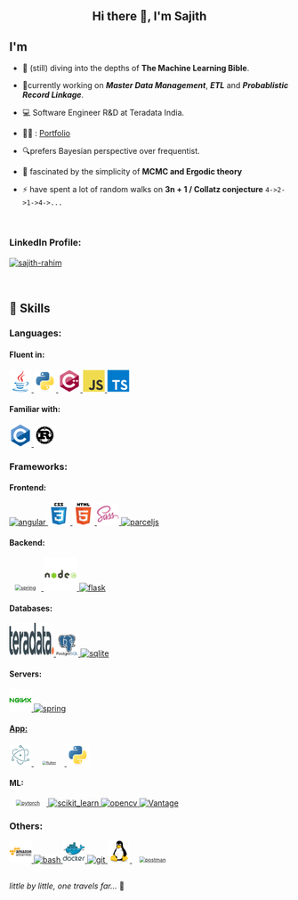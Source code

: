 <h2 align="center">Hi there 👋, I'm Sajith</h2>
<h3 align="center"></h3>


<h2 align="left">I'm </h2>

- 🌱 (still) diving into the depths of **The Machine Learning Bible**.

- 🌱currently working on <b><i>Master Data Management</i></b>, <b><i>ETL</i></b> and <b><i>Probablistic Record Linkage</i></b>.

- 💻 Software Engineer R&D at Teradata India.

- 👨‍💻 :   [Portfolio](sajith-rahim.github.io)

- :mag:prefers Bayesian perspective over frequentist.

- :dizzy: fascinated by the simplicity of **MCMC and Ergodic theory**

- ⚡ have spent a lot of random walks on **3n + 1 / Collatz conjecture** `4->2->1->4->...`

<br>
<h3 align="left">LinkedIn Profile:</h3>
<p align="left">
<a href="https://linkedin.com/in/sajith-rahim" target="blank"><img align="center" src="https://raw.githubusercontent.com/rahuldkjain/github-profile-readme-generator/master/src/images/icons/Social/linked-in-alt.svg" alt="sajith-rahim" height="30" width="40" /></a>
</p>
<br>
<h2>🧠 Skills</h2>
<h3 align="left">Languages:</h3>
<h4 align="left">Fluent in:</h4>
<p align="left"> 
 <a href="https://www.java.com" target="_blank"> <img src="https://raw.githubusercontent.com/devicons/devicon/master/icons/java/java-original.svg" alt="java" width="40" height="40"/> </a> 
 <a href="https://www.python.org" target="_blank"> <img src="https://raw.githubusercontent.com/devicons/devicon/master/icons/python/python-original.svg" alt="python" width="40" height="40"/> </a>
 <a href="https://www.w3schools.com/cpp/" target="_blank"> <img src="https://raw.githubusercontent.com/devicons/devicon/master/icons/cplusplus/cplusplus-original.svg" alt="cplusplus" width="40" height="40"/> </a>
<a href="https://developer.mozilla.org/en-US/docs/Web/JavaScript" target="_blank"> <img src="https://raw.githubusercontent.com/devicons/devicon/master/icons/javascript/javascript-original.svg" alt="javascript" width="40" height="40"/> </a> 
 <a href="https://www.typescriptlang.org/" target="_blank"> <img src="https://raw.githubusercontent.com/devicons/devicon/master/icons/typescript/typescript-original.svg" alt="typescript" width="40" height="40"/> </a> 
</p>

<h4 align="left">Familiar with:</h4>
<p align="left">
  <a href="https://www.cprogramming.com/" target="_blank"> <img src="https://raw.githubusercontent.com/devicons/devicon/master/icons/c/c-original.svg" alt="c" width="40" height="40"/> </a>
  <a href="https://www.rust-lang.org" target="_blank"> <img src="https://raw.githubusercontent.com/devicons/devicon/master/icons/rust/rust-plain.svg" alt="rust" width="40" height="40"/> </a>
</p>

<h3 align="left">Frameworks:</h3>
<h4 align="left">Frontend:</h4>
<p align="left"> <a href="https://angular.io" target="_blank"> <img src="https://angular.io/assets/images/logos/angular/angular.svg" alt="angular" width="40" height="40"/> </a>  <a href="https://www.w3schools.com/css/" target="_blank"> <img src="https://raw.githubusercontent.com/devicons/devicon/master/icons/css3/css3-original-wordmark.svg" alt="css3" width="40" height="40"/> </a> <a href="https://www.w3.org/html/" target="_blank"> <img src="https://raw.githubusercontent.com/devicons/devicon/master/icons/html5/html5-original-wordmark.svg" alt="html5" width="40" height="40"/> </a>   <a href="https://sass-lang.com" target="_blank"> <img src="https://raw.githubusercontent.com/devicons/devicon/master/icons/sass/sass-original.svg" alt="sass" width="40" height="40"/> </a>
<a href="parceljs.org" target="_blank"> <img src="https://parceljs.org/assets/logo.svg" alt="parceljs" width="40" height="40"/> </a> </p>

<h4 align="left">Backend:</h4>
<p align="left">
<a href="https://spring.io/" target="_blank"> <img style="transform:scale(.65);" src="https://www.vectorlogo.zone/logos/springio/springio-icon.svg" alt="spring" width="60" height="60"/> </a>  <a href="https://nodejs.org" target="_blank"> <img src="https://raw.githubusercontent.com/devicons/devicon/master/icons/nodejs/nodejs-original-wordmark.svg" alt="nodejs" width="60" height="60"/> </a> <a href="https://flask.palletsprojects.com/" target="_blank"> <img src="https://www.vectorlogo.zone/logos/pocoo_flask/pocoo_flask-icon.svg" alt="flask" style="background-color:#fff" width="40" height="40"/> </a> </p>


<h4 align="left">Databases:</h4>
<p align="left">
<a href="https://www.teradata.com" target="_blank"> <img src="https://raw.githubusercontent.com/sajith-rahim/sajith-rahim/main/images/DB/teradata.svg" alt="teradatasql" width="80" height="60"/> </a>
<a href="https://www.postgresql.org" target="_blank"> <img src="https://raw.githubusercontent.com/devicons/devicon/master/icons/postgresql/postgresql-original-wordmark.svg" alt="postgresql" width="40" height="40"/> </a> <a href="https://www.sqlite.org/" target="_blank"> <img src="https://www.vectorlogo.zone/logos/sqlite/sqlite-icon.svg" alt="sqlite" width="40" height="40"/> </a>
</p>

<h4 align="left">Servers:</h4>
<p align="left">
<a href="https://www.nginx.com" target="_blank"> <img src="https://raw.githubusercontent.com/devicons/devicon/master/icons/nginx/nginx-original.svg" alt="nginx" width="40" height="40"/> </a>
<a href="https://spring.io/" target="_blank"> <img src="http://tomcat.apache.org/res/images/asf_logo.svg" alt="spring" width="60" height="40"/>
</p>

<h4 align="left">App:</h4>

<p align="left"> <a href="https://www.electronjs.org" target="_blank"> <img src="https://raw.githubusercontent.com/devicons/devicon/master/icons/electron/electron-original.svg" alt="electron" width="40" height="40"/> </a> <a href="https://flutter.dev" target="_blank"> <img src="https://www.vectorlogo.zone/logos/flutterio/flutterio-icon.svg" style="transform:scale(.45);" alt="flutter" width="60" height="60"/> </a>
 <a href="https://docs.python.org/3/library/tkinter.html" target="_blank"> <img src="https://raw.githubusercontent.com/devicons/devicon/master/icons/python/python-original.svg" alt="tkinter-python" width="40" height="40"/> </a></p>

<h4 align="left">ML:</h4>
<p align="left">
<a href="https://pytorch.org/" target="_blank"> <img  style="transform:scale(.65);" src="https://www.vectorlogo.zone/logos/pytorch/pytorch-icon.svg" alt="pytorch" width="60" height="65"/> </a>
 <a href="https://scikit-learn.org/" target="_blank"> <img src="https://upload.wikimedia.org/wikipedia/commons/0/05/Scikit_learn_logo_small.svg" alt="scikit_learn" width="40" height="60"/> </a>
<a href="https://opencv.org/" target="_blank"> <img src="https://www.vectorlogo.zone/logos/opencv/opencv-icon.svg" alt="opencv" width="40" height="60"/> </a> 
<a href="https://www.teradata.com/Vantage" target="_blank"> <img alt="Vantage" src="https://marvel-b1-cdn.bc0a.com/f00000000151999/www.teradata.com/getmedia/10f419f7-4c2d-457e-97b1-349a76d23678/teradata-vantage-console.png" width="120" height="40" > </a> 
</p>



<h3 align="left">Others:</h3>
<p align="left"> <a href="https://aws.amazon.com" target="_blank"> <img src="https://raw.githubusercontent.com/devicons/devicon/master/icons/amazonwebservices/amazonwebservices-original-wordmark.svg" alt="aws" width="40" height="40"/> </a> <a href="https://www.gnu.org/software/bash/" target="_blank"> <img src="https://www.vectorlogo.zone/logos/gnu_bash/gnu_bash-icon.svg" alt="bash" style="background-color:#fff !important"  width="40" height="40"/> </a> <a href="https://www.docker.com/" target="_blank"> <img src="https://raw.githubusercontent.com/devicons/devicon/master/icons/docker/docker-original-wordmark.svg" alt="docker" width="40" height="40"/> </a> <a href="https://git-scm.com/" target="_blank"> <img src="https://www.vectorlogo.zone/logos/git-scm/git-scm-icon.svg" alt="git" width="40" height="40"/> </a> <a href="https://www.linux.org/" target="_blank"> <img src="https://raw.githubusercontent.com/devicons/devicon/master/icons/linux/linux-original.svg" alt="linux" width="40" height="40"/> </a> <a href="https://postman.com" target="_blank"> <img style="transform:scale(.65);" src="https://www.vectorlogo.zone/logos/getpostman/getpostman-icon.svg" alt="postman" width="65" height="65"/> </a> </p>



<div style='page-break-after: always'></div>

<div style='page-break-after: always'></div>
<h2></h2>

*little by little, one travels far...* :footprints:
